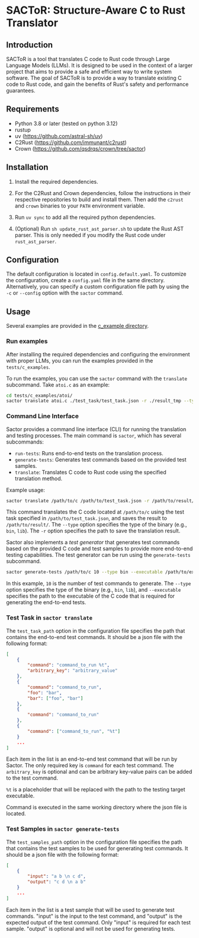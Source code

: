 # SACToR: Structure-Aware C to Rust Translator

## Introduction

SACToR is a tool that translates C code to Rust code through Large Language
Models (LLMs). It is designed to be used in the context of a larger project that
aims to provide a safe and efficient way to write system software. The goal of
SACToR is to provide a way to translate existing C code to Rust code, and gain
the benefits of Rust's safety and performance guarantees.

## Requirements

- Python 3.8 or later (tested on python 3.12)
- rustup
- uv (https://github.com/astral-sh/uv)
- C2Rust (https://github.com/immunant/c2rust)
- Crown (https://github.com/qsdrqs/crown/tree/sactor)

## Installation
1. Install the required dependencies.
2. For the C2Rust and Crown dependencies, follow the instructions in their
   respective repositories to build and install them. Then add the `c2rust` and `crown`
   binaries to your `PATH` environment variable.

3. Run `uv sync` to add all the required python dependencies.
4. (Optional) Run `sh update_rust_ast_parser.sh` to update the Rust AST
   parser. This is only needed if you modify the Rust code under `rust_ast_parser`.

## Configuration

The default configuration is located in `config.default.yaml`. To customize the
configuration, create a `config.yaml` file in the same directory. Alternatively,
you can specify a custom configuration file path by using the `-c` or `--config`
option with the `sactor` command.


## Usage

Several examples are provided in the [c_example directory](tests/c_examples).

### Run examples
After installing the required dependencies and configuring the environment with
proper LLMs, you can run the examples provided in the `tests/c_examples`.

To run the examples, you can use the `sactor` command with the `translate` subcommand.
Take `atoi.c` as an example:

```bash
cd tests/c_examples/atoi/
sactor translate atoi.c ./test_task/test_task.json -r ./result_tmp --type bin
```

### Command Line Interface

Sactor provides a command line interface (CLI) for running the translation and
testing processes. The main command is `sactor`, which has several subcommands:

- `run-tests`: Runs end-to-end tests on the translation process.
- `generate-tests`: Generates test commands based on the provided test samples.
- `translate`: Translates C code to Rust code using the specified translation
  method.

Example usage:

```bash
sactor translate /path/to/c /path/to/test_task.json -r /path/to/result/ --type bin
```
This command translates the C code located at `/path/to/c` using the test
task specified in `/path/to/test_task.json`, and saves the result to
`/path/to/result/`. The `--type` option specifies the type of the binary (e.g.,
`bin`, `lib`). The `-r` option specifies the path to save the translation result.

Sactor also implements a *test generator* that generates test commands based on
the provided C code and test samples to provide more end-to-end testing
capabilities. The test generator can be run using the `generate-tests` subcommand.

```bash
sactor generate-tests /path/to/c 10 --type bin --executable /path/to/executable
```
In this example, `10` is the number of test commands to generate. The
`--type` option specifies the type of the binary (e.g., `bin`, `lib`), and
`--executable` specifies the path to the executable of the C code that is
required for generating the end-to-end tests.

### Test Task in `sactor translate`

The `test_task_path` option in the configuration file specifies the path that
contains the end-to-end test commands. It should be a json file with the following
format:

```json
[
    {
        "command": "command_to_run %t",
        "arbitrary_key": "arbitrary_value"
    },
    {
        "command": "command_to_run",
        "foo": "bar",
        "bar": ["foo", "bar"]
    },
    {
        "command": "command_to_run"
    },
    {
        "command": ["command_to_run", "%t"]
    }
    ...
]
```

Each item in the list is an end-to-end test command that will be run by Sactor.
The only required key is `command` for each test command. The `arbitrary_key` is
optional and can be arbitrary key-value pairs can be added to the test command.

`%t` is a placeholder that will be replaced with the path to the testing target
executable.

Command is executed in the same working directory where the json file is located.

### Test Samples in `sactor generate-tests`

The `test_samples_path` option in the configuration file specifies the path that
contains the test samples to be used for generating test commands. It should be
a json file with the following format:

```json
[
    {
        "input": "a b \n c d",
        "output": "c d \n a b"
    }
    ...
]
```

Each item in the list is a test sample that will be used to generate test commands.
"input" is the input to the test command, and "output" is the expected output of
the test command. Only "input" is required for each test sample. "output" is optional
and will not be used for generating tests.

